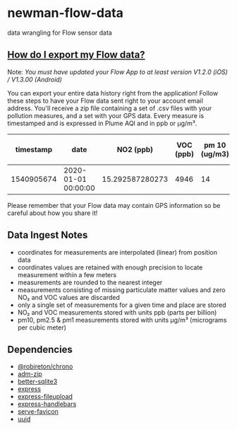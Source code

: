 # newman-flow-data
data wrangling for Flow sensor data

## [How do I export my Flow data?](https://plumelabs.zendesk.com/hc/en-us/articles/360025094573-How-do-I-export-my-Flow-data-)

Note: *You must have updated your Flow App to at least version V1.2.0 (iOS) / V1.3.00 (Android)*

You can export your entire data history right from the application! Follow these steps to have your Flow data sent right to your account email address. You'll receive a zip file containing a set of .csv files with your pollution measures, and a set with your GPS data. Every measure is timestamped and is expressed in Plume AQI and in ppb or µg/m³.

| timestamp | date | NO2 (ppb) | VOC (ppb) | pm 10 (ug/m3) | pm25 (ug/m3) | NO2 (Plume AQI) | VOC (Plume AQI) | pm 10 (Plume AQI) | pm 25 (Plume AQI) |
| --- | --- | --- | --- | --- | --- | --- | --- | --- | --- |
| 1540905674 | 2020-01-01 00:00:00 | 15.292587280273 | 4946 | 14 | 7 | 14 | 147 | 14 | 14 |

Please remember that your Flow data may contain GPS information so be careful about how you share it!

## Data Ingest Notes

* coordinates for measurements are interpolated (linear) from position data
* coordinates values are retained with enough precision to locate measurement within a few meters
* measurements are rounded to the nearest integer
* measurements consisting of missing particulate matter values and zero NO₂ and VOC values are discarded
* only a single set of measurements for a given time and place are stored
* NO₂ and VOC measurements stored with units ppb (parts per billion)
* pm10, pm2.5 & pm1 measurements stored with units µg/m³ (micrograms per cubic meter)

## Dependencies

* [@robireton/chrono](https://www.npmjs.com/package/@robireton/chrono)
* [adm-zip](https://www.npmjs.com/package/adm-zip)
* [better-sqlite3](https://www.npmjs.com/package/better-sqlite3)
* [express](http://expressjs.com/)
* [express-fileupload](https://www.npmjs.com/package/express-fileupload)
* [express-handlebars](https://www.npmjs.com/package/express-handlebars)
* [serve-favicon](https://www.npmjs.com/package/serve-favicon)
* [uuid](https://www.npmjs.com/package/uuid)
